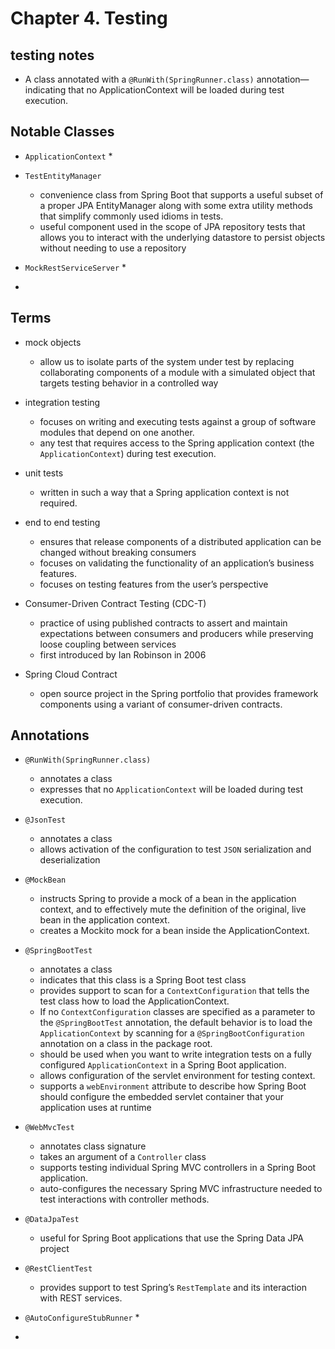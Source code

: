 # Chapter 4. Testing
## testing notes
* A class annotated with a `@RunWith(SpringRunner.class)` annotation—indicating that no ApplicationContext will be loaded during test execution.
## Notable Classes
* `ApplicationContext`
	* 

* `TestEntityManager`
	* convenience class from Spring Boot that supports a useful subset of a proper JPA EntityManager along with some extra utility methods that simplify commonly used idioms in tests.
	* useful component used in the scope of JPA repository tests that allows you to interact with the underlying datastore to persist objects without needing to use a repository
* `MockRestServiceServer`
	* 

* 


## Terms
* mock objects
	* allow us to isolate parts of the system under test by replacing collaborating components of a module with a simulated object that targets testing behavior in a controlled way
* integration testing
	* focuses on writing and executing tests against a group of software modules that depend on one another.
	* any test that requires access to the Spring application context (the `ApplicationContext`) during test execution. 

* unit tests
	* written in such a way that a Spring application context is not required.
* end to end testing
	* ensures that release components of a distributed application can be changed without breaking consumers
	* focuses on validating the functionality of an application’s business features.
	* focuses on testing features from the user’s perspective
* Consumer-Driven Contract Testing (CDC-T)
	* practice of using published contracts to assert and maintain expectations between consumers and producers while preserving loose coupling between services
	* first introduced by Ian Robinson in 2006
* Spring Cloud Contract
	* open source project in the Spring portfolio that provides framework components using a variant of consumer-driven contracts.

## Annotations
* `@RunWith(SpringRunner.class)`
	* annotates a class
	* expresses that no `ApplicationContext` will be loaded during test execution.
* `@JsonTest`
	* annotates a class
	* allows activation of the configuration to test `JSON` serialization and deserialization
* `@MockBean`
	* instructs Spring to provide a mock of a bean in the application context, and to effectively mute the definition of the original, live bean in the application context.
	* creates a Mockito mock for a bean inside the ApplicationContext.

* `@SpringBootTest`
	* annotates a class
	* indicates that this class is a Spring Boot test class
	* provides support to scan for a `ContextConfiguration` that tells the test class how to load the ApplicationContext.
	* If no `ContextConfiguration` classes are specified as a parameter to the `@SpringBootTest` annotation, the default behavior is to load the `ApplicationContext` by scanning for a `@SpringBootConfiguration` annotation on a class in the package root.
	* should be used when you want to write integration tests on a fully configured `ApplicationContext` in a Spring Boot application.
	* allows configuration of the servlet environment for testing context.
	* supports a `webEnvironment` attribute to describe how Spring Boot should configure the embedded servlet container that your application uses at runtime	

* `@WebMvcTest`
	* annotates class signature
	* takes an argument of a `Controller` class
	* supports testing individual Spring MVC controllers in a Spring Boot application.
	* auto-configures the necessary Spring MVC infrastructure needed to test interactions with controller methods.

* `@DataJpaTest`
	* useful for Spring Boot applications that use the Spring Data JPA project
* `@RestClientTest`
	* provides support to test Spring’s `RestTemplate` and its interaction with REST services.
* `@AutoConfigureStubRunner`
	* 

* 